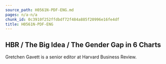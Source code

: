 ```yaml
---
source_path: H0561N-PDF-ENG.md
pages: n/a-n/a
chunk_id: 0c3910f252ffdbdf72f484a885f20996e16fe4df
title: H0561N-PDF-ENG
---
```

## HBR / The Big Idea / The Gender Gap in 6 Charts

Gretchen Gavett is a senior editor at Harvard Business Review.
